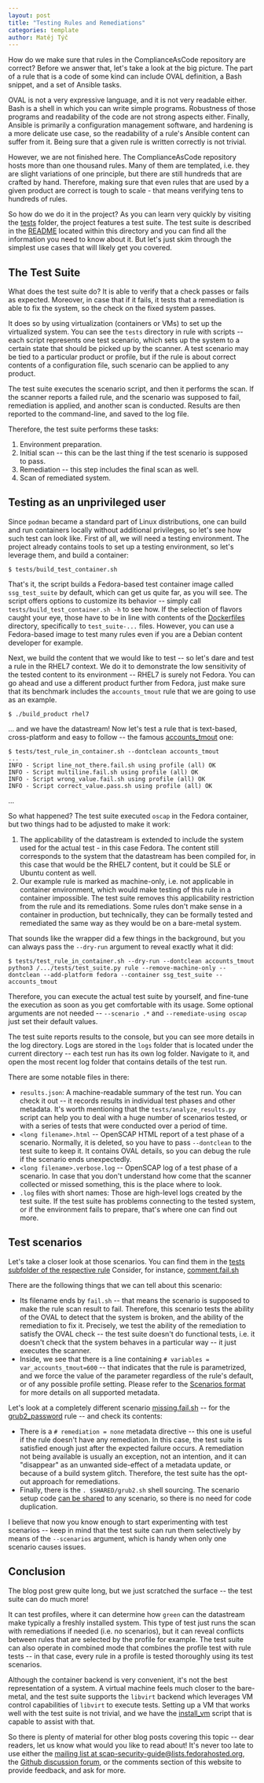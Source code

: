 ```yaml
---
layout: post
title: "Testing Rules and Remediations"
categories: template
author: Matěj Týč
---
```


How do we make sure that rules in the ComplianceAsCode repository are correct?
Before we answer that, let's take a look at the big picture.
The part of a rule that is a code of some kind can include OVAL definition, a Bash snippet, and a set of Ansible tasks.

OVAL is not a very expressive language, and it is not very readable either.
Bash is a shell in which you can write simple programs.
Robustness of those programs and readability of the code are not strong aspects either.
Finally, Ansible is primarily a configuration management software, and hardening is a more delicate use case, so the readability of a rule's Ansible content can suffer from it.
Being sure that a given rule is written correctly is not trivial.

However, we are not finished here.
The ComplianceAsCode repository hosts more than one thousand rules.
Many of them are templated, i.e. they are slight variations of one principle, but there are still hundreds that are crafted by hand.
Therefore, making sure that even rules that are used by a given product are correct is tough to scale - that means verifying tens to hundreds of rules.

So how do we do it in the project?
As you can learn very quickly by visiting the [tests](https://github.com/ComplianceAsCode/content/tree/master/tests) folder, the project features a test suite.
The test suite is described in the [README](https://github.com/ComplianceAsCode/content/blob/master/tests/README.md) located within this directory
and you can find all the information you need to know about it. But let's just skim through the simplest use cases that will likely get you covered.

The Test Suite
--------------

What does the test suite do?
It is able to verify that a check passes or fails as expected.
Moreover, in case that if it fails, it tests that a remediation is able to fix the system, so the check on the fixed system passes.

It does so by using virtualization (containers or VMs) to set up the virtualized system.
You can see the `tests` directory in rule with scripts -- each script represents one test scenario, which sets up the system to a certain state that should be picked up by the scanner.
A test scenario may be tied to a particular product or profile, but if the rule is about correct contents of a configuration file, such scenario can be applied to any product.

The test suite executes the scenario script, and then it performs the scan.
If the scanner reports a failed rule, and the scenario was supposed to fail, remediation is applied, and another scan is conducted.
Results are then reported to the command-line, and saved to the log file.

Therefore, the test suite performs these tasks:

1. Environment preparation.
2. Initial scan -- this can be the last thing if the test scenario is supposed to pass.
3. Remediation -- this step includes the final scan as well.
4. Scan of remediated system.


Testing as an unprivileged user
-------------------------------

Since `podman` became a standard part of Linux distributions, one can build and run containers locally without additional privileges, so let's see how such test can look like.
First of all, we will need a testing environment.
The project already contains tools to set up a testing environment, so let's leverage them, and build a container:

```shell
$ tests/build_test_container.sh
```

That's it, the script builds a Fedora-based test container image called `ssg_test_suite` by default, which can get us quite far, as you will see.
The script offers options to customize its behavior -- simply call `tests/build_test_container.sh -h` to see how.
If the selection of flavors caught your eye, those have to be in line with contents of the [Dockerfiles](https://github.com/ComplianceAsCode/content/tree/master/Dockerfiles) directory, specifically to `test_suite-...` files.
However, you can use a Fedora-based image to test many rules even if you are a Debian content developer for example.

Next, we build the content that we would like to test -- so let's dare and test a rule in the RHEL7 context.
We do it to demonstrate the low sensitivity of the tested content to its environment -- RHEL7 is surely not Fedora.
You can go ahead and use a different product further from Fedora, just make sure that its benchmark includes the `accounts_tmout` rule that we are going to use as an example.

```shell
$ ./build_product rhel7
```

... and we have the datastream!
Now let's test a rule that is text-based, cross-platform and easy to follow -- the famous [accounts_tmout](https://github.com/ComplianceAsCode/content/blob/master/linux_os/guide/system/accounts/accounts-session/accounts_tmout/rule.yml) one:

```shell
$ tests/test_rule_in_container.sh --dontclean accounts_tmout
...
INFO - Script line_not_there.fail.sh using profile (all) OK
INFO - Script multiline.fail.sh using profile (all) OK
INFO - Script wrong_value.fail.sh using profile (all) OK
INFO - Script correct_value.pass.sh using profile (all) OK
```

...

So what happened?
The test suite executed `oscap` in the Fedora container, but two things had to be adjusted to make it work:

1. The applicability of the datastream is extended to include the system used for the actual test - in this case Fedora.
The content still corresponds to the system that the datastream has been compiled for, in this case that would be the RHEL7 content, but it could be SLE or Ubuntu content as well.
2. Our example rule is marked as machine-only, i.e. not applicable in container environment, which would make testing of this rule in a container impossible.
The test suite removes this applicability restriction from the rule and its remediations.
Some rules don't make sense in a container in production, but technically, they can be formally tested and remediated the same way as they would be on a bare-metal system.

That sounds like the wrapper did a few things in the background, but you can always pass the `--dry-run` argument to reveal exactly what it did:

```shell
$ tests/test_rule_in_container.sh --dry-run --dontclean accounts_tmout
python3 /.../tests/test_suite.py rule --remove-machine-only --dontclean --add-platform fedora --container ssg_test_suite -- accounts_tmout
```

Therefore, you can execute the actual test suite by yourself, and fine-tune the execution as soon as you get comfortable with its usage.
Some optional arguments are not needed -- `--scenario .*` and `--remediate-using oscap` just set their default values.

The test suite reports results to the console, but you can see more details in the log directory.
Logs are stored in the `logs` folder that is located under the current directory -- each test run has its own log folder.
Navigate to it, and open the most recent log folder that contains details of the test run.

There are some notable files in there:

- `results.json`: A machine-readable summary of the test run.
You can check it out -- it records results in individual test phases and other metadata.
It's worth mentioning that the `tests/analyze_results.py` script can help you to deal with a huge number of scenarios tested, or with a series of tests that were conducted over a period of time.
- `<long filename>.html` -- OpenSCAP HTML report of a test phase of a scenario.
Normally, it is deleted, so you have to pass `--dontclean` to the test suite to keep it.
It contains OVAL details, so you can debug the rule if the scenario ends unexpectedly.
- `<long filename>.verbose.log` -- OpenSCAP log of a test phase of a scenario.
In case that you don't understand how come that the scanner collected or missed something, this is the place where to look.
- `.log` files with short names: Those are high-level logs created by the test suite.
If the test suite has problems connecting to the tested system, or if the environment fails to prepare, that's where one can find out more.


Test scenarios
--------------

Let's take a closer look at those scenarios.
You can find them in the [tests subfolder of the respective rule](https://github.com/ComplianceAsCode/content/tree/master/linux_os/guide/system/accounts/accounts-session/accounts_tmout/tests)
Consider, for instance, [comment.fail.sh](https://github.com/ComplianceAsCode/content/blob/master/linux_os/guide/system/accounts/accounts-session/accounts_tmout/tests/comment.fail.sh)

There are the following things that we can tell about this scenario:

- Its filename ends by `fail.sh` -- that means the scenario is supposed to make the rule scan result to fail.
Therefore, this scenario tests the ability of the OVAL to detect that the system is broken, and the ability of the remediation to fix it.
Precisely, we test the ability of the remediation to satisfy the OVAL check -- the test suite doesn't do functional tests, i.e. it doesn't check that the system behaves in a particular way -- it just executes the scanner.
- Inside, we see that there is a line containing `# variables = var_accounts_tmout=600` -- that indicates that the rule is parametrized, and we force the value of the parameter regardless of the rule's default, or of any possible profile setting.
Please refer to the [Scenarios format](https://github.com/ComplianceAsCode/content/tree/master/tests#scenarios-format) for more details on all supported metadata.

Let's look at a completely different scenario [missing.fail.sh](https://github.com/ComplianceAsCode/content/blob/master/linux_os/guide/system/bootloader-grub2/non-uefi/grub2_password/tests/missing.fail.sh) -- for the [grub2_password](https://github.com/ComplianceAsCode/content/tree/master/linux_os/guide/system/bootloader-grub2/non-uefi/grub2_password) rule -- and check its contents:

- There is a `# remediation = none` metadata directive -- this one is useful if the rule doesn't have any remediation.
In this case, the test suite is satisfied enough just after the expected failure occurs.
A remediation not being available is usually an exception, not an intention, and it can "disappear" as an unwanted side-effect of a metadata update, or because of a build system glitch.
Therefore, the test suite has the opt-out approach for remediations.
- Finally, there is the `. $SHARED/grub2.sh` shell sourcing.
The scenario setup code [can be shared](https://github.com/ComplianceAsCode/content/tree/master/tests#sharing-code-among-test-scenarios) to any scenario, so there is no need for code duplication.

I believe that now you know enough to start experimenting with test scenarios -- keep in mind that the test suite can run them selectively by means of the `--scenarios` argument, which is handy when only one scenario causes issues.

Conclusion
----------

The blog post grew quite long, but we just scratched the surface -- the test suite can do much more!

It can test profiles, where it can determine how `green` can the datastream make typically a freshly installed system.
This type of test just runs the scan with remediations if needed (i.e. no scenarios), but it can reveal conflicts between rules that are selected by the profile for example.
The test suite can also operate in combined mode that combines the profile test with rule tests -- in that case, every rule in a profile is tested thoroughly using its test scenarios.

Although the container backend is very convenient, it's not the best representation of a system.
A virtual machine feels much closer to the bare-metal, and the test suite supports the `libvirt` backend which leverages VM control capabilities of `libvirt` to execute tests.
Setting up a VM that works well with the test suite is not trivial, and we have the [install_vm](https://github.com/ComplianceAsCode/content/blob/master/tests/install_vm.py) script that is capable to assist with that.

So there is plenty of material for other blog posts covering this topic -- dear readers, let us know what would you like to read about!
It's never too late to use either the [mailing list at scap-security-guide@lists.fedorahosted.org](https://lists.fedorahosted.org/admin/lists/scap-security-guide.lists.fedorahosted.org/), the [Github discussion forum](https://github.com/ComplianceAsCode/content/discussions), or the comments section of this website to provide feedback, and ask for more.
